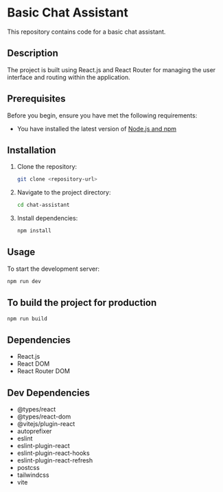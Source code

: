 # Basic Chat Assistant

This repository contains code for a basic chat assistant.

## Description

The project is built using React.js and React Router for managing the user interface and routing within the application.

## Prerequisites

Before you begin, ensure you have met the following requirements:

- You have installed the latest version of [Node.js and npm](https://nodejs.org/en/download/)


## Installation

1. Clone the repository:

    ```bash
    git clone <repository-url>
    ```

2. Navigate to the project directory:

    ```bash
    cd chat-assistant
    ```

3. Install dependencies:

    ```bash
    npm install
    ```

## Usage

To start the development server:

```bash
npm run dev
```

## To build the project for production

```bash
npm run build
```

## Dependencies

- React.js
- React DOM
- React Router DOM

## Dev Dependencies

- @types/react
- @types/react-dom
- @vitejs/plugin-react
- autoprefixer
- eslint
- eslint-plugin-react
- eslint-plugin-react-hooks
- eslint-plugin-react-refresh
- postcss
- tailwindcss
- vite
